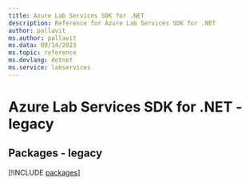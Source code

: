 ```yaml
---
title: Azure Lab Services SDK for .NET
description: Reference for Azure Lab Services SDK for .NET
author: pallavit
ms.author: pallavit
ms.data: 09/14/2023
ms.topic: reference
ms.devlang: dotnet
ms.service: labservices
---
```

# Azure Lab Services SDK for .NET - legacy
## Packages - legacy
[!INCLUDE [packages](lab-services-index.md)]